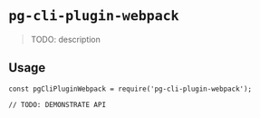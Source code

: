 # `pg-cli-plugin-webpack`

> TODO: description

## Usage

```
const pgCliPluginWebpack = require('pg-cli-plugin-webpack');

// TODO: DEMONSTRATE API
```
